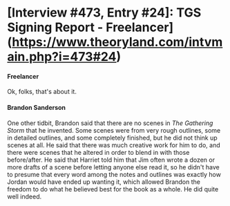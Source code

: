 # [Interview #473, Entry #24]: TGS Signing Report - Freelancer](https://www.theoryland.com/intvmain.php?i=473#24)

#### Freelancer

Ok, folks, that's about it.

#### Brandon Sanderson

One other tidbit, Brandon said that there are no scenes in
*The Gathering Storm*
that he invented. Some scenes were from very rough outlines, some in detailed outlines, and some completely finished, but he did not think up scenes at all. He said that there was much creative work for him to do, and there were scenes that he altered in order to blend in with those before/after. He said that Harriet told him that Jim often wrote a dozen or more drafts of a scene before letting anyone else read it, so he didn't have to presume that every word among the notes and outlines was exactly how Jordan would have ended up wanting it, which allowed Brandon the freedom to do what he believed best for the book as a whole. He did quite well indeed.

